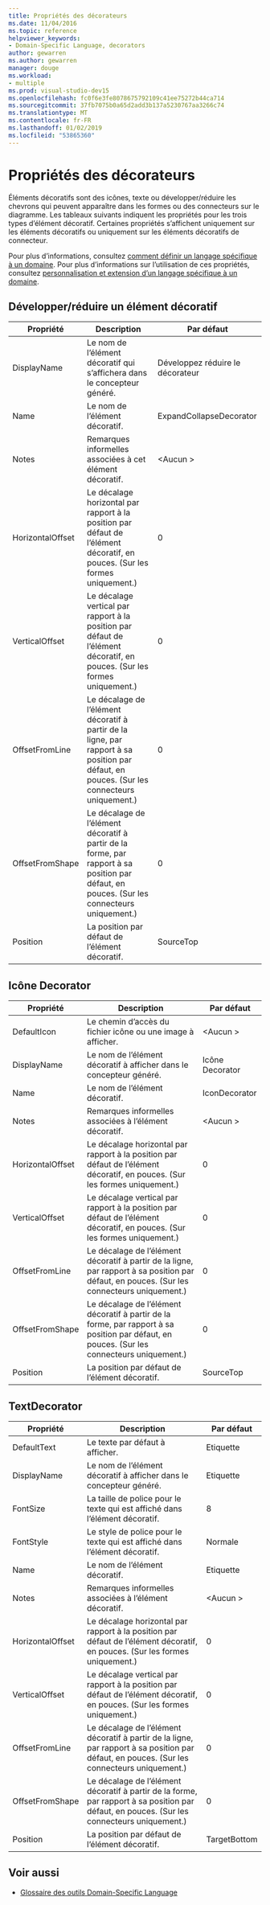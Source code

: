 ```yaml
---
title: Propriétés des décorateurs
ms.date: 11/04/2016
ms.topic: reference
helpviewer_keywords:
- Domain-Specific Language, decorators
author: gewarren
ms.author: gewarren
manager: douge
ms.workload:
- multiple
ms.prod: visual-studio-dev15
ms.openlocfilehash: fc0f6e3fe8078675792109c41ee75272b44ca714
ms.sourcegitcommit: 37fb7075b0a65d2add3b137a5230767aa3266c74
ms.translationtype: MT
ms.contentlocale: fr-FR
ms.lasthandoff: 01/02/2019
ms.locfileid: "53865360"
---
```

# <a name="properties-of-decorators"></a>Propriétés des décorateurs
Éléments décoratifs sont des icônes, texte ou développer/réduire les chevrons qui peuvent apparaître dans les formes ou des connecteurs sur le diagramme. Les tableaux suivants indiquent les propriétés pour les trois types d’élément décoratif. Certaines propriétés s’affichent uniquement sur les éléments décoratifs ou uniquement sur les éléments décoratifs de connecteur.

 Pour plus d’informations, consultez [comment définir un langage spécifique à un domaine](../modeling/how-to-define-a-domain-specific-language.md). Pour plus d’informations sur l’utilisation de ces propriétés, consultez [personnalisation et extension d’un langage spécifique à un domaine](../modeling/customizing-and-extending-a-domain-specific-language.md).

## <a name="expandcollapse-decorator"></a>Développer/réduire un élément décoratif

|Propriété|Description|Par défaut|
|-|-|-|
|DisplayName|Le nom de l’élément décoratif qui s’affichera dans le concepteur généré.|Développez réduire le décorateur|
|Name|Le nom de l’élément décoratif.|ExpandCollapseDecorator|
|Notes|Remarques informelles associées à cet élément décoratif.|\<Aucun >|
|HorizontalOffset|Le décalage horizontal par rapport à la position par défaut de l’élément décoratif, en pouces. (Sur les formes uniquement.)|0|
|VerticalOffset|Le décalage vertical par rapport à la position par défaut de l’élément décoratif, en pouces. (Sur les formes uniquement.)|0|
|OffsetFromLine|Le décalage de l’élément décoratif à partir de la ligne, par rapport à sa position par défaut, en pouces. (Sur les connecteurs uniquement.)|0|
|OffsetFromShape|Le décalage de l’élément décoratif à partir de la forme, par rapport à sa position par défaut, en pouces. (Sur les connecteurs uniquement.)|0|
|Position|La position par défaut de l’élément décoratif.|SourceTop|

## <a name="icon-decorator"></a>Icône Decorator

|Propriété|Description|Par défaut|
|-|-|-|
|DefaultIcon|Le chemin d’accès du fichier icône ou une image à afficher.|\<Aucun >|
|DisplayName|Le nom de l’élément décoratif à afficher dans le concepteur généré.|Icône Decorator|
|Name|Le nom de l’élément décoratif.|IconDecorator|
|Notes|Remarques informelles associées à l’élément décoratif.|\<Aucun >|
|HorizontalOffset|Le décalage horizontal par rapport à la position par défaut de l’élément décoratif, en pouces. (Sur les formes uniquement.)|0|
|VerticalOffset|Le décalage vertical par rapport à la position par défaut de l’élément décoratif, en pouces. (Sur les formes uniquement.)|0|
|OffsetFromLine|Le décalage de l’élément décoratif à partir de la ligne, par rapport à sa position par défaut, en pouces. (Sur les connecteurs uniquement.)|0|
|OffsetFromShape|Le décalage de l’élément décoratif à partir de la forme, par rapport à sa position par défaut, en pouces. (Sur les connecteurs uniquement.)|0|
|Position|La position par défaut de l’élément décoratif.|SourceTop|

## <a name="textdecorator"></a>TextDecorator

|Propriété|Description|Par défaut|
|-|-|-|
|DefaultText|Le texte par défaut à afficher.|Etiquette|
|DisplayName|Le nom de l’élément décoratif à afficher dans le concepteur généré.|Etiquette|
|FontSize|La taille de police pour le texte qui est affiché dans l’élément décoratif.|8|
|FontStyle|Le style de police pour le texte qui est affiché dans l’élément décoratif.|Normale|
|Name|Le nom de l’élément décoratif.|Etiquette|
|Notes|Remarques informelles associées à l’élément décoratif.|\<Aucun >|
|HorizontalOffset|Le décalage horizontal par rapport à la position par défaut de l’élément décoratif, en pouces. (Sur les formes uniquement.)|0|
|VerticalOffset|Le décalage vertical par rapport à la position par défaut de l’élément décoratif, en pouces. (Sur les formes uniquement.)|0|
|OffsetFromLine|Le décalage de l’élément décoratif à partir de la ligne, par rapport à sa position par défaut, en pouces. (Sur les connecteurs uniquement.)|0|
|OffsetFromShape|Le décalage de l’élément décoratif à partir de la forme, par rapport à sa position par défaut, en pouces. (Sur les connecteurs uniquement.)|0|
|Position|La position par défaut de l’élément décoratif.|TargetBottom|

## <a name="see-also"></a>Voir aussi

- [Glossaire des outils Domain-Specific Language](https://msdn.microsoft.com/ca5e84cb-a315-465c-be24-76aa3df276aa)